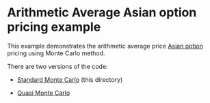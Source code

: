 #  Arithmetic Average Asian option pricing example

This example demonstrates the arithmetic average price 
[Asian option](https://en.wikipedia.org/wiki/Asian_option)
pricing using Monte Carlo method.

There are two versions of the code:

* [Standard Monte Carlo](.) (this directory)

* [Quasi Monte Carlo](../mcArithmAsianQ)








